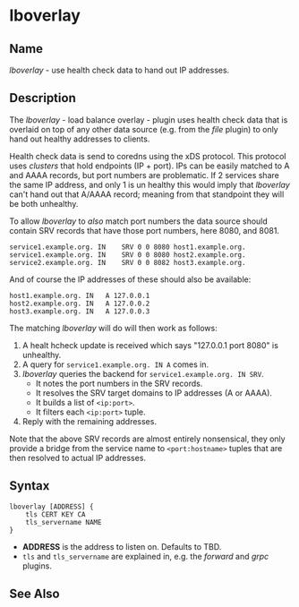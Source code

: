 # lboverlay

## Name

*lboverlay* - use health check data to hand out IP addresses.

## Description

The *lboverlay* - load balance overlay - plugin uses health check data that is overlaid on top of
any other data source (e.g. from the *file* plugin) to only hand out healthy addresses to clients.

Health check data is send to coredns using the xDS protocol. This protocol uses *clusters* that hold
endpoints (IP + port). IPs can be easily matched to A and AAAA records, but port numbers are
problematic. If 2 services share the same IP address, and only 1 is un healthy this would imply that
*lboverlay* can't hand out that A/AAAA record; meaning from that standpoint they will be both
unhealthy.

To allow *lboverlay* to _also_ match port numbers the data source should contain SRV records that
have those port numbers, here 8080, and 8081.

    service1.example.org. IN	SRV	0 0 8080 host1.example.org.
    service1.example.org. IN	SRV	0 0 8080 host2.example.org.
    service2.example.org. IN	SRV	0 0 8082 host3.example.org.

And of course the IP addresses of these should also be available:

    host1.example.org. IN	A 127.0.0.1
    host2.example.org. IN	A 127.0.0.2
    host3.example.org. IN	A 127.0.0.3

The matching *lboverlay* will do will then work as follows:

1. A healt hcheck update is received which says "127.0.0.1 port 8080" is unhealthy.
2. A query for `service1.example.org. IN A` comes in.
3. *lboverlay* queries the backend for `service1.example.org. IN SRV`.
   * It notes the port numbers in the SRV records.
   * It resolves the SRV target domains to IP addresses (A or AAAA).
   * It builds a list of `<ip:port>`.
   * It filters each `<ip:port>` tuple.
4. Reply with the remaining addresses.

Note that the above SRV records are almost entirely nonsensical, they only provide a bridge from the
service name to `<port:hostname>` tuples that are then resolved to actual IP addresses.

## Syntax

~~~ corefile
lboverlay [ADDRESS] {
    tls CERT KEY CA
    tls_servername NAME
}
~~~

* **ADDRESS** is the address to listen on. Defaults to TBD.
* `tls` and `tls_servername` are explained in, e.g. the *forward* and *grpc* plugins.

## See Also

